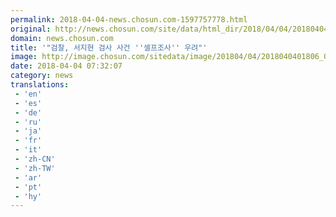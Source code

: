 ```yaml
---
permalink: 2018-04-04-news.chosun.com-1597757778.html
original: http://news.chosun.com/site/data/html_dir/2018/04/04/2018040401876.html
domain: news.chosun.com
title: '"검찰, 서지현 검사 사건 ''셀프조사'' 우려"'
image: http://image.chosun.com/sitedata/image/201804/04/2018040401806_0.jpg
date: 2018-04-04 07:32:07
category: news
translations: 
 - 'en'
 - 'es'
 - 'de'
 - 'ru'
 - 'ja'
 - 'fr'
 - 'it'
 - 'zh-CN'
 - 'zh-TW'
 - 'ar'
 - 'pt'
 - 'hy'
---
```


